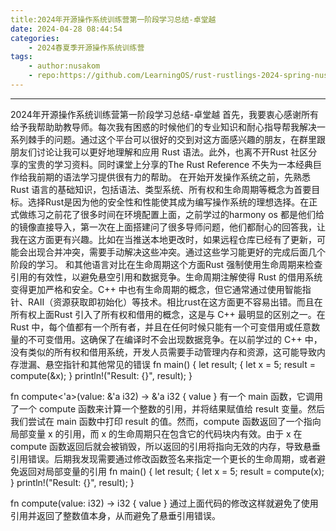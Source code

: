 ```yaml
---
title:2024年开源操作系统训练营第一阶段学习总结-卓堂越
date: 2024-04-28 08:44:54
categories:
    - 2024春夏季开源操作系统训练营 
tags:
    - author:nusakom
    - repo:https://github.com/LearningOS/rust-rustlings-2024-spring-nusakom.git
---
```

---

2024年开源操作系统训练营第一阶段学习总结-卓堂越
首先，我要衷心感谢所有给予我帮助助教导师。每次我有困惑的时候他们的专业知识和耐心指导帮我解决一系列棘手的问题。通过这个平台可以很好的交到对这方面感兴趣的朋友，在群里跟朋友们讨论让我可以更好地理解和应用 Rust 语法。此外，也离不开Rust 社区分享的宝贵的学习资料。同时课堂上分享的The Rust Reference 不失为一本经典巨作给我前期的语法学习提供很有力的帮助。
在开始开发操作系统之前，先熟悉 Rust 语言的基础知识，包括语法、类型系统、所有权和生命周期等概念为首要目标。选择Rust是因为他的安全性和性能使其成为编写操作系统的理想选择。在正式做练习之前花了很多时间在环境配置上面，之前学过的harmony os 都是他们给的镜像直接导入，第一次在上面搭建问了很多导师问题，他们都耐心的回答我，让我在这方面更有兴趣。比如在当推送本地更改时，如果远程仓库已经有了更新，可能会出现合并冲突，需要手动解决这些冲突。通过这些学习能更好的完成后面几个阶段的学习。
和其他语言对比在生命周期这个方面Rust 强制使用生命周期来检查引用的有效性，以避免悬空引用和数据竞争。生命周期注解使得 Rust 的借用系统变得更加严格和安全。C++ 中也有生命周期的概念，但它通常通过使用智能指针、RAII（资源获取即初始化）等技术。相比rust在这方面更不容易出错。而且在所有权上面Rust 引入了所有权和借用的概念，这是与 C++ 最明显的区别之一。在 Rust 中，每个值都有一个所有者，并且在任何时候只能有一个可变借用或任意数量的不可变借用。这确保了在编译时不会出现数据竞争。在以前学过的 C++ 中，没有类似的所有权和借用系统，开发人员需要手动管理内存和资源，这可能导致内存泄漏、悬空指针和其他常见的错误
fn main() {
    let result;
    {
        let x = 5;
        result = compute(&x);
    }
    println!("Result: {}", result);
}

fn compute<'a>(value: &'a i32) -> &'a i32 {
    value
}
有一个 main 函数，它调用了一个 compute 函数来计算一个整数的引用，并将结果赋值给 result 变量。然后我们尝试在 main 函数中打印 result 的值。然而，compute 函数返回了一个指向局部变量 x 的引用，而 x 的生命周期只在包含它的代码块内有效。由于 x 在 compute 函数返回后就会被销毁，所以返回的引用将指向无效的内存，导致悬垂引用错误。后期我发现需要通过修改函数签名来指定一个更长的生命周期，或者避免返回对局部变量的引用
fn main() {
    let result;
    {
        let x = 5;
        result = compute(x);
    }
    println!("Result: {}", result);
}

fn compute(value: i32) -> i32 {
    value
}
通过上面代码的修改这样就避免了使用引用并返回了整数值本身，从而避免了悬垂引用错误。